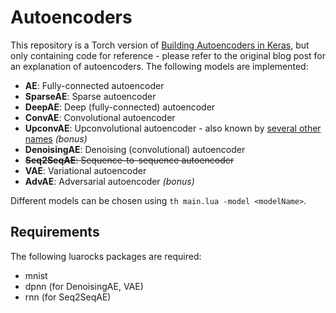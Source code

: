 Autoencoders
============

This repository is a Torch version of [Building Autoencoders in Keras](http://blog.keras.io/building-autoencoders-in-keras.html), but only containing code for reference - please refer to the original blog post for an explanation of autoencoders. The following models are implemented:

- **AE**: Fully-connected autoencoder
- **SparseAE**: Sparse autoencoder
- **DeepAE**: Deep (fully-connected) autoencoder
- **ConvAE**: Convolutional autoencoder
- **UpconvAE**: Upconvolutional autoencoder - also known by [several other names](https://github.com/torch/nn/blob/master/doc/convolution.md#spatialfullconvolution) *(bonus)*
- **DenoisingAE**: Denoising (convolutional) autoencoder
- ~~**Seq2SeqAE**: Sequence-to-sequence autoencoder~~
- **VAE**: Variational autoencoder
- **AdvAE**: Adversarial autoencoder *(bonus)*

Different models can be chosen using `th main.lua -model <modelName>`.

Requirements
------------

The following luarocks packages are required:

- mnist
- dpnn (for DenoisingAE, VAE)
- rnn (for Seq2SeqAE)
